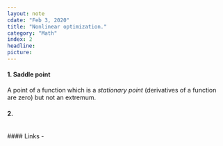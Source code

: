 ```yaml
---
layout: note
cdate: "Feb 3, 2020"
title: "Nonlinear optimization."
category: "Math"
index: 2
headline:
picture:
---
```


#### 1. Saddle point
A point of a function which is a _stationary point_ (derivatives of a function are zero) but not an extremum.

#### 2.

<br>
#### Links
- 